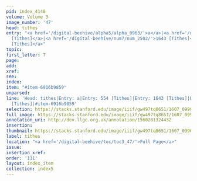 ```yaml
---
pid: index_4148
volume: Volume 3
image_number: '47'
head: tithes
entry: "<a href='/digital-beehive/alpha5/alpha_0963/'>a</a>|<a href='/digital-beehive/num3/num_0701/'>554
  [Tithes]</a>|<a href='/digital-beehive/num7/num_2502/'>1643 [Tithes]</a>|<a href='/digital-beehive/num10/num_3376/'>2404
  [Tithes]</a>"
topic:
first_letter: T
page:
add:
xref:
see:
index:
item: "#item-6916b9859"
unparsed:
line: 'Head: tithes|Entry: a|Entry: 554 [Tithes]|Entry: 1643 [Tithes]|Entry: 2404
  [Tithes]|#item-6916b9859'
selection: https://stacks.stanford.edu/image/iiif/gw497tq8651/1607_0990/1590,3027,681,169/full/0/default.jpg
full_image: https://stacks.stanford.edu/image/iiif/gw497tq8651/1607_0990/full/full/0/default.jpg
annotation_uri: http://dev.llgc.org.uk/annotation/1560281324432
insertion:
thumbnail: https://stacks.stanford.edu/image/iiif/gw497tq8651/1607_0990/1590,3027,681,169/150,/0/default.jpg
label: tithes
location: "<a href='/digital-beehive/toc/toc3_47/'>Full Page</a>"
issue:
insertion_xref:
order: '111'
layout: index_item
collection: index5
---
```

